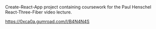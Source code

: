 Create-React-App project containing coursework for the Paul Henschel React-Three-Fiber video lecture. 

https://0xca0a.gumroad.com/l/B4N4N4S
